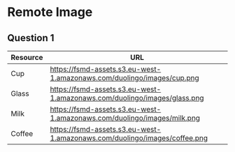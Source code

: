 # Remote Image

## Question 1

| Resource | URL                                                                       |
| -------- | ------------------------------------------------------------------------- |
| Cup      | https://fsmd-assets.s3.eu-west-1.amazonaws.com/duolingo/images/cup.png    |
| Glass    | https://fsmd-assets.s3.eu-west-1.amazonaws.com/duolingo/images/glass.png  |
| Milk     | https://fsmd-assets.s3.eu-west-1.amazonaws.com/duolingo/images/milk.png   |
| Coffee   | https://fsmd-assets.s3.eu-west-1.amazonaws.com/duolingo/images/coffee.png |
